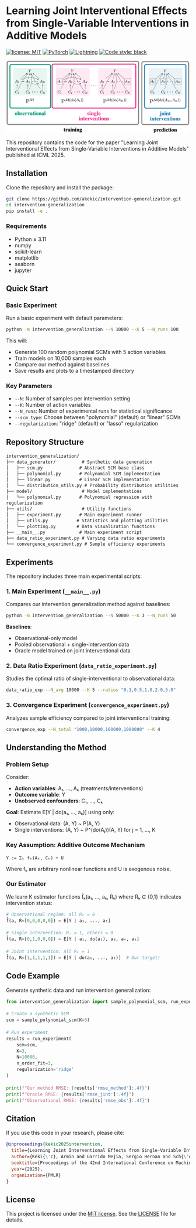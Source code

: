 # Learning Joint Interventional Effects from Single-Variable Interventions in Additive Models

[![license: MIT](https://img.shields.io/badge/license-MIT-yellow.svg)](https://opensource.org/licenses/MIT)
[![PyTorch](https://img.shields.io/badge/-PyTorch-EE4C2C?logo=pytorch&logoColor=white)](https://pytorch.org/)
[![Lightning](https://img.shields.io/badge/-Lightning-792ee5?logo=lightning&logoColor=white)](https://lightning.ai/)
[![Code style: black](https://img.shields.io/badge/code%20style-black-000000.svg)](https://github.com/psf/black)

![Intervention Generalization Problem](intervention_generalization/images/overview_figure.png)

This repository contains the code for the paper "Learning Joint Interventional Effects from Single-Variable Interventions in Additive Models" published at ICML 2025.

## Installation

Clone the repository and install the package:

```bash
git clone https://github.com/akekic/intervention-generalization.git
cd intervention-generalization
pip install -e .
```

### Requirements

- Python ≥ 3.11
- numpy
- scikit-learn
- matplotlib
- seaborn
- jupyter

## Quick Start

### Basic Experiment

Run a basic experiment with default parameters:

```bash
python -m intervention_generalization --N 10000 --K 5 --N_runs 100
```

This will:
- Generate 100 random polynomial SCMs with 5 action variables
- Train models on 10,000 samples each
- Compare our method against baselines
- Save results and plots to a timestamped directory

### Key Parameters

- `--N`: Number of samples per intervention setting
- `--K`: Number of action variables
- `--N_runs`: Number of experimental runs for statistical significance
- `--scm_type`: Choose between "polynomial" (default) or "linear" SCMs
- `--regularization`: "ridge" (default) or "lasso" regularization

## Repository Structure

```
intervention_generalization/
├── data_generator/          # Synthetic data generation
│   ├── scm.py              # Abstract SCM base class
│   ├── polynomial.py       # Polynomial SCM implementation
│   ├── linear.py           # Linear SCM implementation
│   └── distribution_utils.py # Probability distribution utilities
├── model/                   # Model implementations
│   └── polynomial.py       # Polynomial regression with regularization
├── utils/                   # Utility functions
│   ├── experiment.py       # Main experiment runner
│   ├── utils.py           # Statistics and plotting utilities
│   └── plotting.py        # Data visualization functions
├── __main__.py             # Main experiment script
├── data_ratio_experiment.py # Varying data ratio experiments
└── convergence_experiment.py # Sample efficiency experiments
```

## Experiments

The repository includes three main experimental scripts:

### 1. Main Experiment (`__main__.py`)

Compares our intervention generalization method against baselines:

```bash
python -m intervention_generalization --N 50000 --K 3 --N_runs 50
```

**Baselines**:
- Observational-only model
- Pooled observational + single-intervention data
- Oracle model trained on joint interventional data

### 2. Data Ratio Experiment (`data_ratio_experiment.py`)

Studies the optimal ratio of single-interventional to observational data:

```bash
data_ratio_exp --N_avg 10000 --K 5 --ratios "0.1,0.5,1.0,2.0,5.0"
```

### 3. Convergence Experiment (`convergence_experiment.py`)

Analyzes sample efficiency compared to joint interventional training:

```bash
convergence_exp --N_total "1000,10000,100000,1000000" --K 4
```

## Understanding the Method

### Problem Setup

Consider:
- **Action variables**: A₁, ..., Aₖ (treatments/interventions)
- **Outcome variable**: Y
- **Unobserved confounders**: C₁, ..., Cₖ

**Goal**: Estimate E[Y | do(a₁, ..., aₖ)] using only:
- Observational data: (A, Y) ~ P(A, Y)
- Single interventions: (A, Y) ~ P^(do(Aⱼ))(A, Y) for j = 1, ..., K

### Key Assumption: Additive Outcome Mechanism

```
Y := Σₖ fₖ(Aₖ, Cₖ) + U
```

Where fₖ are arbitrary nonlinear functions and U is exogenous noise.

### Our Estimator

We learn K estimator functions f̂ₖ(a₁, ..., aₖ, Rₖ) where Rₖ ∈ {0,1} indicates intervention status:

```python
# Observational regime: all Rₖ = 0
f̂(a, R=[0,0,0,0,0]) = E[Y | a₁, ..., a₅]

# Single intervention: Rⱼ = 1, others = 0  
f̂(a, R=[0,1,0,0,0]) = E[Y | a₁, do(a₂), a₃, a₄, a₅]

# Joint intervention: all Rₖ = 1
f̂(a, R=[1,1,1,1,1]) = E[Y | do(a₁, ..., a₅)]  # Our target!
```

## Code Example

Generate synthetic data and run intervention generalization:

```python
from intervention_generalization import sample_polynomial_scm, run_experiment

# Create a synthetic SCM
scm = sample_polynomial_scm(K=3)

# Run experiment
results = run_experiment(
    scm=scm,
    K=3,
    N=10000,
    n_order_fit=3,
    regularization='ridge'
)

print(f"Our method RMSE: {results['rmse_method']:.4f}")
print(f"Oracle RMSE: {results['rmse_jint']:.4f}")
print(f"Observational RMSE: {results['rmse_obs']:.4f}")
```

## Citation

If you use this code in your research, please cite:

```bibtex
@inproceedings{kekic2025intervention,
  title={Learning Joint Interventional Effects from Single-Variable Interventions in Additive Models},
  author={Keki{\'c}, Armin and Garrido Mejia, Sergio Hernan and Sch{\"o}lkopf, Bernhard},
  booktitle={Proceedings of the 42nd International Conference on Machine Learning},
  year={2025},
  organization={PMLR}
}
```

## License

This project is licensed under the [MIT license](https://opensource.org/licenses/MIT).
See the [LICENSE](LICENSE) file for details.